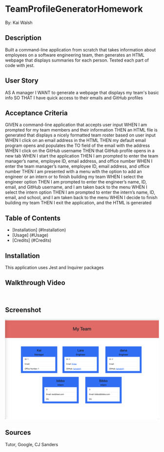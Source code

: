 # TeamProfileGeneratorHomework
By: Kai Walsh

## Description
Built a command-line application from scratch that takes information about employees on a software engineering team, then generates an HTML webpage that displays summaries for each person. Tested each part of code with jest.

## User Story
AS A manager
I WANT to generate a webpage that displays my team's basic info
SO THAT I have quick access to their emails and GitHub profiles

## Acceptance Criteria
GIVEN a command-line application that accepts user input
WHEN I am prompted for my team members and their information
THEN an HTML file is generated that displays a nicely formatted team roster based on user input
WHEN I click on an email address in the HTML
THEN my default email program opens and populates the TO field of the email with the address
WHEN I click on the GitHub username
THEN that GitHub profile opens in a new tab
WHEN I start the application
THEN I am prompted to enter the team manager’s name, employee ID, email address, and office number
WHEN I enter the team manager’s name, employee ID, email address, and office number
THEN I am presented with a menu with the option to add an engineer or an intern or to finish building my team
WHEN I select the engineer option
THEN I am prompted to enter the engineer’s name, ID, email, and GitHub username, and I am taken back to the menu
WHEN I select the intern option
THEN I am prompted to enter the intern’s name, ID, email, and school, and I am taken back to the menu
WHEN I decide to finish building my team
THEN I exit the application, and the HTML is generated



## Table of Contents
- [Installation] (#Installation)
- [Usage] (#Usage)
- [Credits] (#Credits)

## Installation
This application uses Jest and Inquirer packages

## Walkthrough Video
![]()

## Screenshot
![teamprofilegenerator](./assets/teamprofilegenerator.png)

## Sources
Tutor, Google, CJ Sanders

